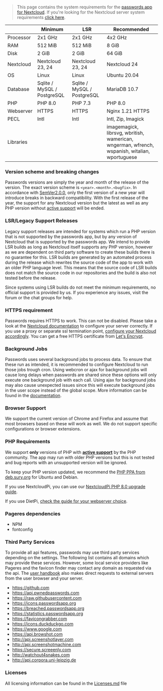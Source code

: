 > This page contains the system requirements for the [passwords app for Nextcloud](https://apps.nextcloud.com/apps/passwords).
> If you're looking for the Nextcloud server system requirements [click here](https://docs.nextcloud.com/server/latest/admin_manual/installation/system_requirements.html).

|            | Minimum                     | LSR                         | Recommended                                                                                   |
|------------|-----------------------------|-----------------------------|-----------------------------------------------------------------------------------------------|
| Processor  | 2x1 GHz                     | 2x1 GHz                     | 4x2 GHz                                                                                       |
| RAM        | 512 MiB                     | 512 MiB                     | 8 GiB                                                                                         |
| Disk       | 2 GiB                       | 2 GiB                       | 64 GiB                                                                                        |
| Nextcloud  | Nextcloud 23, 24            | Nextcloud 23, 24            | Nextcloud 24                                                                                  |
| OS         | Linux                       | Linux                       | Ubuntu 20.04                                                                                  |
| Database   | Sqlite / MySQL / PostgreSQL | Sqlite / MySQL / PostgreSQL | MariaDB 10.7                                                                                  |
| PHP        | PHP 8.0                     | PHP 7.3                     | PHP 8.0                                                                                       |
| Webserver  | HTTPS                       | HTTPS                       | Nginx 1.21 HTTPS                                                                              |
| PECL       | Intl                        | Intl                        | Intl, Zip, Imagick                                                                            |
| Libraries  |                             |                             | imagemagick, librsvg, wbritish, wamerican, wngerman, wfrench, wspanish, witalian, wportuguese |

### Version scheme and breaking changes
Passwords versions are simply the year and month of the release of the version.
The exact version scheme is `<year>.<month>.<bugfix>`.
In accordance with [SemVer2.0.0](https://semver.org/spec/v2.0.0.html), only the first version of a new year will introduce breaks in backward compatibility.
With the first release of the year, the support for any Nextcloud version but the latest as well as any PHP version without [active support](https://php.net/supported-versions.php) will be ended.

### LSR/Legacy Support Releases
Legacy support releases are intended for systems which run a PHP version that is not supported by the passwords app, but by any version of Nextcloud that is supported by the passwords app.
We intend to provide LSR builds as long as Nextcloud itself supports any PHP version, however as we are dependent on third party software to create these builds there is no guarantee for this.
LSR builds are generated by an automated process during the release which rewrites the source code of the app to work with an older PHP language level.
This means that the source code of LSR builds does not match the source code in our repositories and the build is also not tested before the release.

Since systems using LSR builds do not meet the minimum requirements, no official support is provided by us.
If you experience any issues, visit the forum or the chat groups for help.

### HTTPS requirement
Passwords requires HTTPS to work. This can not be disabled.
Please take a look at the [Nextcloud documentation](https://docs.nextcloud.com/server/latest/admin_manual/installation/harden_server.html#use-https-label) to configure your server correctly.
If you use a proxy or separate ssl termination point, [configure your Nextcloud accordingly](https://docs.nextcloud.com/server/latest/admin_manual/configuration_server/reverse_proxy_configuration.html).
You can get a free HTTPS certificate from [Let's Encrypt](https://letsencrypt.org/getting-started/).

### Background Jobs
Passwords uses several background jobs to process data.
To ensure that these run as intended, it is recommended to configure Nextcloud to run those jobs trough cron.
Using webcron or ajax for background jobs will cause long delays when passwords are shared since these options will only execute one background job with each call.
Using ajax for background jobs may also cause unexpected issues since this will execute background jobs in the user scope instead of the global scope.
More information can be found in the [documentation](https://docs.nextcloud.com/server/latest/go.php?to=admin-background-jobs).

### Browser Support
We support the current version of Chrome and Firefox and assume that most browsers based on these will work as well.
We do not support specific configurations or browser extensions.

### PHP Requirements
We support **only** versions of PHP with **[active support](https://php.net/supported-versions.php)** by the PHP community.
The app may run with older PHP versions but this is not tested and bug reports with an unsupported version will be ignored.

To keep your PHP version updated, we recommend the [PHP PPA from deb.sury.org](https://deb.sury.org/#php-packages) for Ubuntu and Debian.

If you use NextcloudPi, you can use our [NextcloudPi PHP 8.0 upgrade guide](./Guides/NextcloudPi/Upgrade-to-PHP-8.0).

If you use DietPi, [check the guide for your webserver choice](./Index#dietpi).

### Pageres dependencies
- NPM 
- fontconfig

### Third Party Services
To provide all api features, passwords may use third party services depending on the settings.
The following list contains all domains which may provide these services.
However, some local service providers like Pageres and the favicon finder may contact any domain as requested via the api.
The [user handbook](./User-Handbook) also makes direct requests to external servers from the user browser and your server.

- https://github.com
- https://api.pwnedpasswords.com
- https://raw.githubusercontent.com
- https://icons.passwordsapp.org
- https://breached.passwordsapp.org
- https://statistics.passwordsapp.org
- https://favicongrabber.com
- https://icons.duckduckgo.com
- https://www.google.com
- https://api.browshot.com
- http://api.screenshotlayer.com
- http://api.screenshotmachine.com
- https://secure.screeenly.com
- http://watchout4snakes.com
- http://api.corpora.uni-leipzig.de

### Licenses
All licensing information can be found in the [Licenses.md](https://github.com/marius-wieschollek/passwords/blob/master/Licenses.md) file